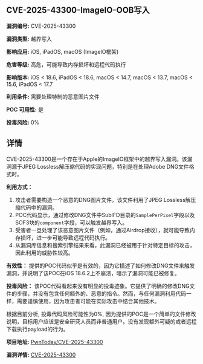 ## CVE-2025-43300-ImageIO-OOB写入

**漏洞编号:** CVE-2025-43300

**漏洞类型:** 越界写入

**影响应用:** iOS, iPadOS, macOS (ImageIO框架)

**危害等级:** 高危，可能导致内存损坏和远程代码执行

**影响版本:** iOS < 18.6, iPadOS < 18.6, macOS < 14.7, macOS < 13.7, macOS < 15.6, iPadOS < 17.7

**利用条件:** 需要处理特制的恶意图片文件

**POC 可用性:** 是

**投毒风险:** 0%

## 详情

CVE-2025-43300是一个存在于Apple的ImageIO框架中的越界写入漏洞。该漏洞源于JPEG Lossless解压缩代码的实现问题，特别是在处理Adobe DNG文件格式时。

**利用方式：**

1.  攻击者需要构造一个恶意的DNG图片文件，该文件利用了JPEG Lossless解压缩代码中的漏洞。
2.  POC代码显示，通过修改DNG文件中SubIFD目录的`SamplePerPixel`字段以及SOF3块的`component`字段，可以触发越界写入。
3.  受害者一旦处理了该恶意图片文件（例如，通过Airdrop接收），就可能导致内存损坏，进一步可能导致远程代码执行。
4.  从漏洞库信息和搜索引擎结果来看，此漏洞已经被用于针对特定目标的攻击，因此利用的威胁性较高。

**有效性：**
提供的POC代码似乎是有效的，因为它描述了如何修改DNG文件来触发漏洞，并说明了该POC在iOS 18.6.2上不崩溃，暗示了漏洞可能已被修复。

**投毒风险：**
该POC代码看起来没有明显的投毒迹象。它提供了明确的修改DNG文件的步骤，并没有包含任何额外的、恶意的指令。然而，与任何漏洞利用代码一样，需要谨慎使用，因为攻击者可能在实际攻击中结合其他技术。

根据目前分析, 投毒代码风险可能性为0%, 因为提供的POC是一个简单的文件修改说明，目标用户应该是安全研究人员而非普通用户。没有发现额外可疑的或者远程下载执行payload的行为。

**项目地址:** [PwnToday/CVE-2025-43300](https://github.com/PwnToday/CVE-2025-43300)

**漏洞详情:** [CVE-2025-43300](https://nvd.nist.gov/vuln/detail/CVE-2025-43300)